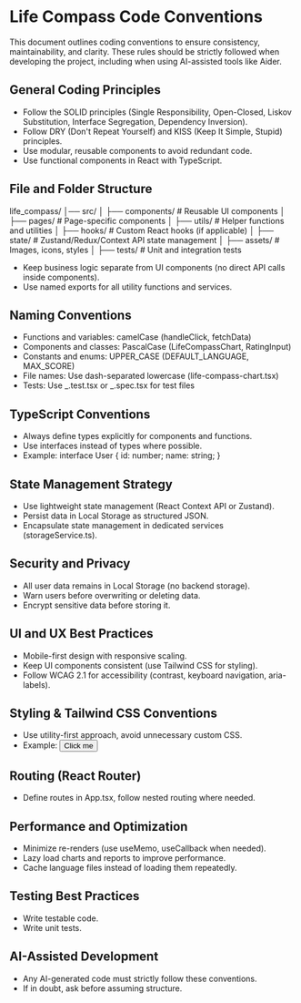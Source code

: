 # Life Compass Code Conventions

This document outlines coding conventions to ensure consistency, maintainability, and clarity. These rules should be strictly followed when developing the project, including when using AI-assisted tools like Aider.

## General Coding Principles

- Follow the SOLID principles (Single Responsibility, Open-Closed, Liskov Substitution, Interface Segregation, Dependency Inversion).
- Follow DRY (Don't Repeat Yourself) and KISS (Keep It Simple, Stupid) principles.
- Use modular, reusable components to avoid redundant code.
- Use functional components in React with TypeScript.

## File and Folder Structure

life_compass/
│── src/
│   ├── components/  # Reusable UI components
│   ├── pages/       # Page-specific components
│   ├── utils/       # Helper functions and utilities
│   ├── hooks/       # Custom React hooks (if applicable)
│   ├── state/       # Zustand/Redux/Context API state management
│   ├── assets/      # Images, icons, styles
│   ├── tests/       # Unit and integration tests


- Keep business logic separate from UI components (no direct API calls inside components).
- Use named exports for all utility functions and services.

## Naming Conventions

- Functions and variables: camelCase (handleClick, fetchData)
- Components and classes: PascalCase (LifeCompassChart, RatingInput)
- Constants and enums: UPPER_CASE (DEFAULT_LANGUAGE, MAX_SCORE)
- File names: Use dash-separated lowercase (life-compass-chart.tsx)
- Tests: Use _.test.tsx or _.spec.tsx for test files

## TypeScript Conventions

- Always define types explicitly for components and functions.
- Use interfaces instead of types where possible.
- Example:
  interface User {
  id: number;
  name: string;
  }

## State Management Strategy

- Use lightweight state management (React Context API or Zustand).
- Persist data in Local Storage as structured JSON.
- Encapsulate state management in dedicated services (storageService.ts).

## Security and Privacy

- All user data remains in Local Storage (no backend storage).
- Warn users before overwriting or deleting data.
- Encrypt sensitive data before storing it.

## UI and UX Best Practices

- Mobile-first design with responsive scaling.
- Keep UI components consistent (use Tailwind CSS for styling).
- Follow WCAG 2.1 for accessibility (contrast, keyboard navigation, aria-labels).

## Styling & Tailwind CSS Conventions

- Use utility-first approach, avoid unnecessary custom CSS.
- Example:
  <button className="bg-blue-500 text-white px-4 py-2 rounded-lg">
  Click me
  </button>

## Routing (React Router)

- Define routes in App.tsx, follow nested routing where needed.

## Performance and Optimization

- Minimize re-renders (use useMemo, useCallback when needed).
- Lazy load charts and reports to improve performance.
- Cache language files instead of loading them repeatedly.

## Testing Best Practices

- Write testable code.
- Write unit tests.

## AI-Assisted Development

- Any AI-generated code must strictly follow these conventions.
- If in doubt, ask before assuming structure.
